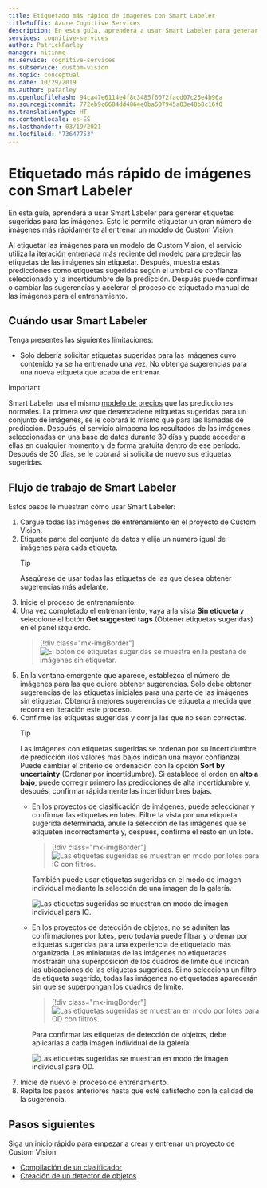 ```yaml
---
title: Etiquetado más rápido de imágenes con Smart Labeler
titleSuffix: Azure Cognitive Services
description: En esta guía, aprenderá a usar Smart Labeler para generar etiquetas sugeridas para las imágenes. Esto le permite etiquetar un gran número de imágenes más rápidamente al entrenar un modelo de Custom Vision.
services: cognitive-services
author: PatrickFarley
manager: nitinme
ms.service: cognitive-services
ms.subservice: custom-vision
ms.topic: conceptual
ms.date: 10/29/2019
ms.author: pafarley
ms.openlocfilehash: 94ca47e6114e4f8c3485f6072facd07c25e4b96a
ms.sourcegitcommit: 772eb9c6684dd4864e0ba507945a83e48b8c16f0
ms.translationtype: HT
ms.contentlocale: es-ES
ms.lasthandoff: 03/19/2021
ms.locfileid: "73647753"
---
```

# <a name="label-images-faster-with-smart-labeler"></a>Etiquetado más rápido de imágenes con Smart Labeler

En esta guía, aprenderá a usar Smart Labeler para generar etiquetas sugeridas para las imágenes. Esto le permite etiquetar un gran número de imágenes más rápidamente al entrenar un modelo de Custom Vision.

Al etiquetar las imágenes para un modelo de Custom Vision, el servicio utiliza la iteración entrenada más reciente del modelo para predecir las etiquetas de las imágenes sin etiquetar. Después, muestra estas predicciones como etiquetas sugeridas según el umbral de confianza seleccionado y la incertidumbre de la predicción. Después puede confirmar o cambiar las sugerencias y acelerar el proceso de etiquetado manual de las imágenes para el entrenamiento.

## <a name="when-to-use-smart-labeler"></a>Cuándo usar Smart Labeler

Tenga presentes las siguientes limitaciones:

* Solo debería solicitar etiquetas sugeridas para las imágenes cuyo contenido ya se ha entrenado una vez. No obtenga sugerencias para una nueva etiqueta que acaba de entrenar.

> [!IMPORTANT]
> Smart Labeler usa el mismo [modelo de precios](https://azure.microsoft.com/pricing/details/cognitive-services/custom-vision-service/) que las predicciones normales. La primera vez que desencadene etiquetas sugeridas para un conjunto de imágenes, se le cobrará lo mismo que para las llamadas de predicción. Después, el servicio almacena los resultados de las imágenes seleccionadas en una base de datos durante 30 días y puede acceder a ellas en cualquier momento y de forma gratuita dentro de ese período. Después de 30 días, se le cobrará si solicita de nuevo sus etiquetas sugeridas.

## <a name="smart-labeler-workflow"></a>Flujo de trabajo de Smart Labeler

Estos pasos le muestran cómo usar Smart Labeler:

1. Cargue todas las imágenes de entrenamiento en el proyecto de Custom Vision.
1. Etiquete parte del conjunto de datos y elija un número igual de imágenes para cada etiqueta.
    > [!TIP]
    > Asegúrese de usar todas las etiquetas de las que desea obtener sugerencias más adelante.
1. Inicie el proceso de entrenamiento.
1. Una vez completado el entrenamiento, vaya a la vista **Sin etiqueta** y seleccione el botón **Get suggested tags** (Obtener etiquetas sugeridas) en el panel izquierdo.
    > [!div class="mx-imgBorder"]
    > ![El botón de etiquetas sugeridas se muestra en la pestaña de imágenes sin etiquetar.](./media/suggested-tags/suggested-tags-button.png)
1. En la ventana emergente que aparece, establezca el número de imágenes para las que quiere obtener sugerencias. Solo debe obtener sugerencias de las etiquetas iniciales para una parte de las imágenes sin etiquetar. Obtendrá mejores sugerencias de etiqueta a medida que recorra en iteración este proceso.
1. Confirme las etiquetas sugeridas y corrija las que no sean correctas.
    > [!TIP]
    > Las imágenes con etiquetas sugeridas se ordenan por su incertidumbre de predicción (los valores más bajos indican una mayor confianza). Puede cambiar el criterio de ordenación con la opción **Sort by uncertainty** (Ordenar por incertidumbre). Si establece el orden en **alto a bajo**, puede corregir primero las predicciones de alta incertidumbre y, después, confirmar rápidamente las incertidumbres bajas.
    * En los proyectos de clasificación de imágenes, puede seleccionar y confirmar las etiquetas en lotes. Filtre la vista por una etiqueta sugerida determinada, anule la selección de las imágenes que se etiqueten incorrectamente y, después, confirme el resto en un lote.
        > [!div class="mx-imgBorder"]
        > ![Las etiquetas sugeridas se muestran en modo por lotes para IC con filtros.](./media/suggested-tags/ic-batch-mode.png)

        También puede usar etiquetas sugeridas en el modo de imagen individual mediante la selección de una imagen de la galería.

        ![Las etiquetas sugeridas se muestran en modo de imagen individual para IC.](./media/suggested-tags/ic-individual-image-mode.png)
    * En los proyectos de detección de objetos, no se admiten las confirmaciones por lotes, pero todavía puede filtrar y ordenar por etiquetas sugeridas para una experiencia de etiquetado más organizada. Las miniaturas de las imágenes no etiquetadas mostrarán una superposición de los cuadros de límite que indican las ubicaciones de las etiquetas sugeridas. Si no selecciona un filtro de etiqueta sugerido, todas las imágenes no etiquetadas aparecerán sin que se superpongan los cuadros de límite.
        > [!div class="mx-imgBorder"]
        > ![Las etiquetas sugeridas se muestran en modo por lotes para OD con filtros.](./media/suggested-tags/od-batch-mode.png)

        Para confirmar las etiquetas de detección de objetos, debe aplicarlas a cada imagen individual de la galería.

        ![Las etiquetas sugeridas se muestran en modo de imagen individual para OD.](./media/suggested-tags/od-individual-image-mode.png)
1. Inicie de nuevo el proceso de entrenamiento.
1. Repita los pasos anteriores hasta que esté satisfecho con la calidad de la sugerencia.

## <a name="next-steps"></a>Pasos siguientes

Siga un inicio rápido para empezar a crear y entrenar un proyecto de Custom Vision.

* [Compilación de un clasificador](getting-started-build-a-classifier.md)
* [Creación de un detector de objetos](get-started-build-detector.md)